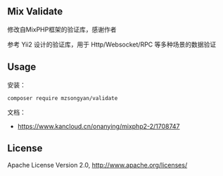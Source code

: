 ## Mix Validate

修改自MixPHP框架的验证库，感谢作者

参考 Yii2 设计的验证库，用于 Http/Websocket/RPC 等多种场景的数据验证

## Usage

安装：

```
composer require mzsongyan/validate
```

文档：

- https://www.kancloud.cn/onanying/mixphp2-2/1708747

## License

Apache License Version 2.0, http://www.apache.org/licenses/
